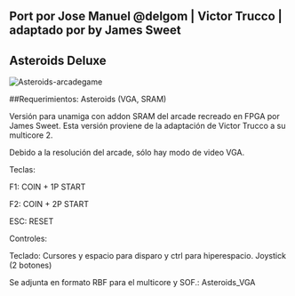 ## Port por Jose Manuel @delgom | Victor Trucco | adaptado por by James Sweet

## Asteroids Deluxe

![Asteroids-arcadegame](https://user-images.githubusercontent.com/31018768/70372433-486b8100-18df-11ea-8611-9cc06ce7e68e.jpg)

##Requerimientos: Asteroids (VGA, SRAM)

Versión para unamiga con addon SRAM del arcade recreado en FPGA por James Sweet.
Esta versión proviene de la adaptación de Victor Trucco a su multicore 2.

Debido a la resolución del arcade, sólo hay modo de video VGA.

Teclas:

F1: COIN + 1P START

F2: COIN + 2P START

ESC: RESET

Controles:

Teclado: Cursores y espacio para disparo y ctrl para hiperespacio.
Joystick (2 botones)

Se adjunta en formato RBF para el multicore y SOF.: Asteroids_VGA
